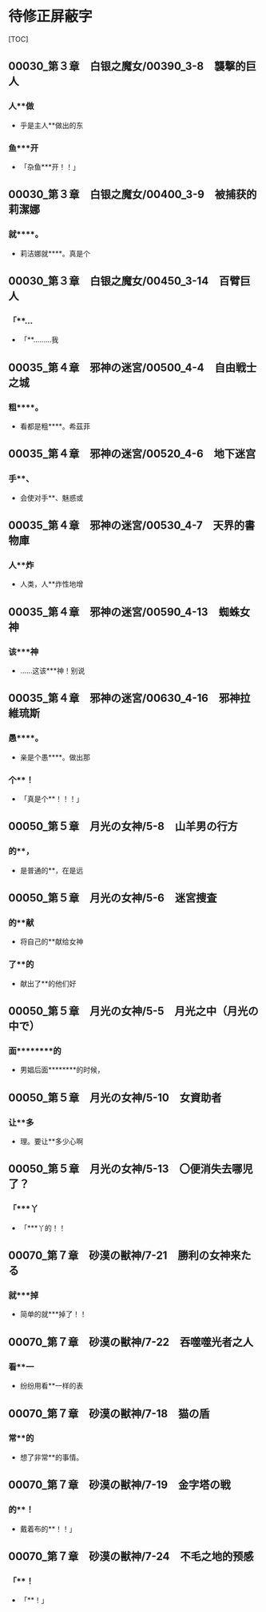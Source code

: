 # 待修正屏蔽字

[TOC]

## 00030_第３章　白银之魔女/00390_3-8　襲撃的巨人

### 人**做

- 乎是主人**做出的东

### 鱼***开

- 「杂鱼***开！！」


## 00030_第３章　白银之魔女/00400_3-9　被捕获的莉潔娜

### 就****。

- 莉洁娜就****。真是个


## 00030_第３章　白银之魔女/00450_3-14　百臂巨人

### 「**…

- 「**………我


## 00035_第４章　邪神の迷宮/00500_4-4　自由戦士之城

### 粗****。

- 看都是粗****。希茲菲


## 00035_第４章　邪神の迷宮/00520_4-6　地下迷宫

### 手**、

- 会使对手**、魅惑或


## 00035_第４章　邪神の迷宮/00530_4-7　天界的書物庫

### 人**炸

- 人类，人**炸性地增


## 00035_第４章　邪神の迷宮/00590_4-13　蜘蛛女神

### 该***神

- ……这该***神！别说


## 00035_第４章　邪神の迷宮/00630_4-16　邪神拉維琉斯

### 愚****。

- 亲是个愚****。做出那

### 个**！

- 「真是个**！！！」


## 00050_第５章　月光の女神/5-8　山羊男の行方

### 的**，

- 是普通的**，在是远


## 00050_第５章　月光の女神/5-6　迷宮捜査

### 的**献

- 将自己的**献给女神

### 了**的

- 献出了**的他们好


## 00050_第５章　月光の女神/5-5　月光之中（月光の中で）

### 面********的

- 男娼后面********的时候，


## 00050_第５章　月光の女神/5-10　女資助者

### 让**多

- 理。要让**多少心啊


## 00050_第５章　月光の女神/5-13　〇便消失去哪児了？

### 「***丫

- 「***丫的！！


## 00070_第７章　砂漠の獣神/7-21　勝利の女神来たる

### 就***掉

- 简单的就***掉了！！


## 00070_第７章　砂漠の獣神/7-22　吞噬噬光者之人

### 看**一

- 纷纷用看**一样的表


## 00070_第７章　砂漠の獣神/7-18　猫の盾

### 常**的

- 想了非常**的事情。


## 00070_第７章　砂漠の獣神/7-19　金字塔の戦

### 的**！

- 戴着布的**！！」


## 00070_第７章　砂漠の獣神/7-24　不毛之地的预感

### 「**！

- 「**！」
